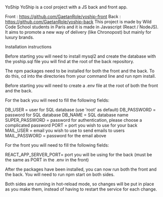 YoShip
YoShip is a cool project with a JS back and front app.

Front : https://github.com/GaetanRole/yoship-front
Back : https://github.com/GaetanRole/yoship-back
This project is made by Wild Code School students in Paris and it is made in Javascript (React / NodeJS). It aims to promote a new way of delivery (like Chronopost) but mainly for luxury brands.

Installation instructions

Before starting you will need to install mysql2 and create the database with the yoship.sql file you will find at the root of the back repository.

The npm packages need to be installed for both the front and the back. To do this, cd into the directories from your command line and run npm install.

Before starting you will need to create a .env file at the root of both the front and the back. 

For the back you will need to fill the following fields:

DB_USER = user for SQL database (use 'root' as default)
DB_PASSWORD = password for SQL database
DB_NAME = SQL database name
SUPER_PASSWORD = password for authentication, please choose a complicated password
PORT = port you wish to use for your back
MAIL_USER = email you wish to use to send emails to users
MAIL_PASSWORD = password for the email above

For the front you will need to fill the following fields:

REACT_APP_SERVER_PORT= port you will be using for the back (must be the same as PORT in the .env in the front)

After the packages have been installed, you can now run both the front and the back. You will need to run npm start on both sides.

Both sides are running in hot-reload mode, so changes will be put in place as you make them, instead of having to restart the service for each change.

